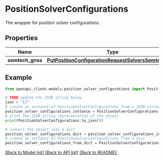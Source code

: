 # PositionSolverConfigurations

The wrapper for position solver configurations.

## Properties

Name | Type | Description | Notes
------------ | ------------- | ------------- | -------------
**semtech_gnss** | [**PutPositionConfigurationRequestSolversSemtechGnss**](PutPositionConfigurationRequestSolversSemtechGnss.md) |  | [optional] 

## Example

```python
from openapi_client.models.position_solver_configurations import PositionSolverConfigurations

# TODO update the JSON string below
json = "{}"
# create an instance of PositionSolverConfigurations from a JSON string
position_solver_configurations_instance = PositionSolverConfigurations.from_json(json)
# print the JSON string representation of the object
print(PositionSolverConfigurations.to_json())

# convert the object into a dict
position_solver_configurations_dict = position_solver_configurations_instance.to_dict()
# create an instance of PositionSolverConfigurations from a dict
position_solver_configurations_from_dict = PositionSolverConfigurations.from_dict(position_solver_configurations_dict)
```
[[Back to Model list]](../README.md#documentation-for-models) [[Back to API list]](../README.md#documentation-for-api-endpoints) [[Back to README]](../README.md)


